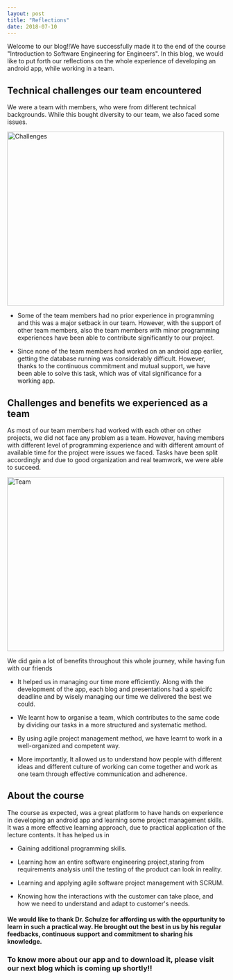```yaml
---
layout: post
title: "Reflections"
date: 2018-07-10
---
```


Welcome to our blog!!We have successfully made it to the end of the course "Introduction to Software Engineering for Engineers". In this blog, we would like to put forth our reflections on the whole experience of developing an android app, while working in a team. 

## Technical challenges our team encountered

We were a team with members, who were from different technical backgrounds. While this bought diversity to our team, we also faced some issues.

<img src="{{site.baseurl}}/images/Challenges.png" alt="Challenges" height="400" width="500">

* Some of the team members had no prior experience in programming and this was a major setback in our team. However, with the support of other team members, also the team members with minor programming experiences have been able to contribute significantly to our project.

* Since none of the team members had worked on an android app earlier, getting the database running was considerably difficult. However, thanks to the continuous commitment and mutual support, we have been able to solve this task, which was of vital significance for a working app.


## Challenges and benefits we experienced as a team

As most of our team members had worked with each other on other projects, we did not face any problem as a team. However, having members with different level of programming experience and with different amount of available time for the project were issues we faced. Tasks have been split accordingly and due to good organization and real teamwork, we were able to succeed.

<img src="{{site.baseurl}}/images/Team.jpg" alt="Team" height="400" width="500">

We did gain a lot of benefits throughout this whole journey, while having fun with our friends

* It helped us in managing our time more efficiently. Along with the development of the app, each blog and presentations had a speicifc deadline and by wisely managing our time we delivered the best we could.  

* We learnt how to organise a team, which contributes to the same code by dividing our tasks in a more structured and systematic method.  

* By using agile project management method, we have learnt to work in a well-organized and competent way. 
   
* More importantly, It allowed us to understand how people with different ideas and different culture of working can come together and work as one team through effective communication and adherence. 


## About the course
The course as expected, was a great platform to have hands on experience in developing an android app and learning some project management skills. It was a more effective learning approach, due to practical application of the lecture contents. 
It has helped us in 

* Gaining additional programming skills.

* Learning how an entire software engineering project,staring from requirements analysis until the testing of the product can look in reality. 

* Learning and applying agile software project management with SCRUM.

* Knowing how the interactions with the customer can take place, and how we need to understand and adapt to customer's needs.

   
#### We would like to thank Dr. Schulze for affording us with the oppurtunity to learn in such a practical way. He brought out the best in us by his regular feedbacks, continuous support and commitment to sharing his knowledge. 

### To know more about our app and to download it, please visit our next blog which is coming up shortly!! 



